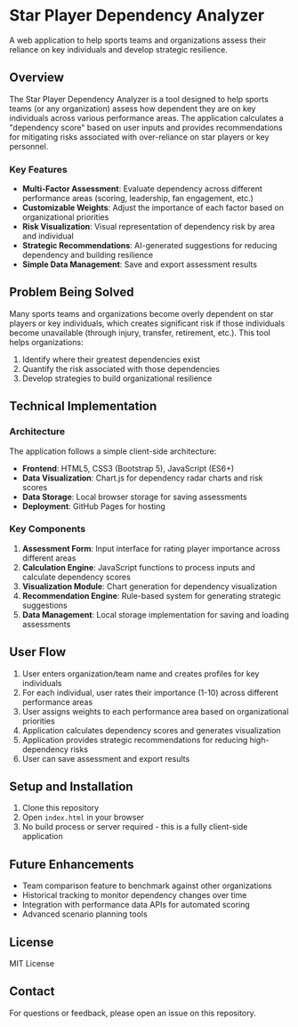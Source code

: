 # Star Player Dependency Analyzer

A web application to help sports teams and organizations assess their reliance on key individuals and develop strategic resilience.

## Overview

The Star Player Dependency Analyzer is a tool designed to help sports teams (or any organization) assess how dependent they are on key individuals across various performance areas. The application calculates a "dependency score" based on user inputs and provides recommendations for mitigating risks associated with over-reliance on star players or key personnel.

### Key Features

- **Multi-Factor Assessment**: Evaluate dependency across different performance areas (scoring, leadership, fan engagement, etc.)
- **Customizable Weights**: Adjust the importance of each factor based on organizational priorities
- **Risk Visualization**: Visual representation of dependency risk by area and individual
- **Strategic Recommendations**: AI-generated suggestions for reducing dependency and building resilience
- **Simple Data Management**: Save and export assessment results

## Problem Being Solved

Many sports teams and organizations become overly dependent on star players or key individuals, which creates significant risk if those individuals become unavailable (through injury, transfer, retirement, etc.). This tool helps organizations:

1. Identify where their greatest dependencies exist
2. Quantify the risk associated with those dependencies
3. Develop strategies to build organizational resilience

## Technical Implementation

### Architecture

The application follows a simple client-side architecture:

- **Frontend**: HTML5, CSS3 (Bootstrap 5), JavaScript (ES6+)
- **Data Visualization**: Chart.js for dependency radar charts and risk scores
- **Data Storage**: Local browser storage for saving assessments
- **Deployment**: GitHub Pages for hosting

### Key Components

1. **Assessment Form**: Input interface for rating player importance across different areas
2. **Calculation Engine**: JavaScript functions to process inputs and calculate dependency scores
3. **Visualization Module**: Chart generation for dependency visualization
4. **Recommendation Engine**: Rule-based system for generating strategic suggestions
5. **Data Management**: Local storage implementation for saving and loading assessments

## User Flow

1. User enters organization/team name and creates profiles for key individuals
2. For each individual, user rates their importance (1-10) across different performance areas
3. User assigns weights to each performance area based on organizational priorities
4. Application calculates dependency scores and generates visualization
5. Application provides strategic recommendations for reducing high-dependency risks
6. User can save assessment and export results

## Setup and Installation

1. Clone this repository
2. Open `index.html` in your browser
3. No build process or server required - this is a fully client-side application

## Future Enhancements

- Team comparison feature to benchmark against other organizations
- Historical tracking to monitor dependency changes over time
- Integration with performance data APIs for automated scoring
- Advanced scenario planning tools

## License

MIT License

## Contact

For questions or feedback, please open an issue on this repository.